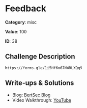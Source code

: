 # Feedback
**Category**: misc

**Value**: 100

**ID**: 38

## Challenge Description
```
https://forms.gle/1i5Hf6o67NWRLXQq9
```

## Write-ups & Solutions
- Blog: [BertSec Blog](https://bertsec.com)
- Video Walkthrough: [YouTube](https://www.youtube.com/@BertSec)
